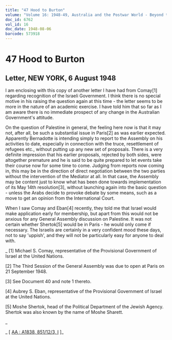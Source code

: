 ```yaml
---
title: "47 Hood to Burton"
volume: "Volume 16: 1948-49, Australia and the Postwar World - Beyond the Region"
doc_id: 6762
vol_id: 16
doc_date: 1948-08-06
barcode: 573918
---
```


# 47 Hood to Burton

## Letter, NEW YORK, 6 August 1948

I am enclosing with this copy of another letter I have had from Comay[1] regarding recognition of the Israeli Government. I think there is no special motive in his raising the question again at this time - the letter seems to be more in the nature of an academic exercise. I have told him that so far as I am aware there is no immediate prospect of any change in the Australian Government's attitude.

On the question of Palestine in general, the feeling here now is that it may not, after all, be such a substantial issue in Paris[2] as was earlier expected. Apparently Bernadotte is intending simply to report to the Assembly on his activities to date, especially in connection with the truce, resettlement of refugees etc., without putting up any new set of proposals. There is a very definite impression that his earlier proposals, rejected by both sides, were altogether premature and he is said to be quite prepared to let events take their course now for some time to come. Judging from reports now coming in, this may be in the direction of direct negotiation between the two parties without the intervention of the Mediator at all. In that case, the Assembly may be content just to know what has been done towards implementation of its May 14th resolution[3], without launching again into the basic question - unless the Arabs decide to provoke debate by some means, such as a move to get an opinion from the International Court.

When I saw Comay and Eban[4] recently, they told me that Israel would make application early for membership, but apart from this would not be anxious for any General Assembly discussion on Palestine. It was not certain whether Shertok[5] would be in Paris - he would only come if necessary. The Israelis are certainly in a very confident mood these days, not to say 'uppish', and they will not be particularly easy for anyone to deal with.

_ [1] Michael S. Comay, representative of the Provisional Government of Israel at the United Nations.

[2] The Third Session of the General Assembly was due to open at Paris on 21 September 1948.

[3] See Document 40 and note 1 thereto.

[4] Aubrey S. Eban, representative of the Provisional Government of Israel at the United Nations.

[5] Moshe Shertok, head of the Political Department of the Jewish Agency. Shertok was also known by the name of Moshe Sharett.

_

_ [ [AA : A1838, 851/12/3, I](http://www.naa.gov.au/cgi-bin/Search?O=I&Number=573918) ]_
